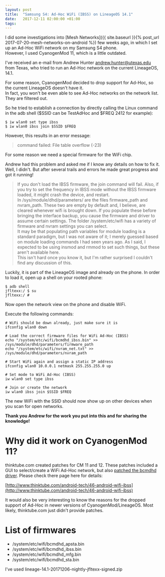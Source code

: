 ```yaml
---
layout: post
title:  "Samsung S4: Ad-Hoc WiFi (IBSS) on LineageOS 14.1"
date:   2017-12-11 02:00:00 +01:00
tags:
---
```


I did some investigations into [Mesh Networks]({{ site.baseurl }}{% post_url 2017-07-20-mesh-networks-on-android %}) few weeks ago, in which I set up an Ad-Hoc WiFi network on my Samsung S4 phone.  
However, I used CyanogenMod 11, which is a little outdated.

I've received an e-mail from Andrew Hunter <andrew.hunter@utexas.edu> from Texas, who tried to run an Ad-Hoc network on the current LineageOS, 14.1.  

For some reason, CyanogenMod decided to drop support for Ad-Hoc, so the current LineageOS doesn't have it.  
In fact, you won't be even able to see Ad-Hoc networks on the network list. They are filtered out.

So he tried to establish a connection by directly calling the Linux command in the adb shell ($SSID can be TestAdHoc and $FREQ 2412 for example):

```
$ iw wlan0 set type ibss
$ iw wlan0 ibss join $SSID $FREQ
```

However, this results in an error message:

> command failed: File table overflow (-23)

For some reason we need a special firmware for the WiFi chip.

Andrew had this problem and asked me if I know any details on how to fix it.  
Well, I didn't. But after several trails and errors he made great progress and got it running!

> If you don't load the IBSS firmware, the join command will fail. Also, if you try to set the frequency in IBSS mode without the IBSS firmware loaded, it might crash the device, and restart.  
In /sys/module/dhd/parameters/ are the files firmware_path and nvram_path. These two are empty by default and, I believe, are cleared whenever wifi is brought down. If you populate these before bringing the interface backup, you cause the firmware and driver to assume certain settings. The folder /system/etc/wifi has a variety of firmware and nvram settings you can select.  
It may be that populating path variables for module loading is a standard paradigm, but I was not aware of it; I merely guessed based on module loading commands I had seen years ago. As I said, I expected to be using insmod and rmmod to set such things, but these aren't available here.  
This isn't hard once you know it, but I'm rather surprised I couldn't find any discussion of this.

Luckily, it is part of the LineageOS image and already on the phone.
In order to load it, open up a shell on your rooted phone:

```
$ adb shell
jfltexx:/ $ su
jfltexx:/ #
```

Now open the network view on the phone and disable WiFi.

Execute the following commands:

```
# WiFi should be down already, just make sure it is
ifconfig wlan0 down

# Load the correct firmware files for WiFi Ad-Hoc (IBSS)
echo "/system/etc/wifi/bcmdhd_ibss.bin" >> /sys/module/dhd/parameters/firmware_path
echo "/system/etc/wifi/nvram_net.txt" >> /sys/module/dhd/parameters/nvram_path

# Start WiFi again and assign a static IP address
ifconfig wlan0 10.0.0.1 netmask 255.255.255.0 up

# Set mode to WiFi Ad-Hoc (IBSS)
iw wlan0 set type ibss

# Join or create the network
iw wlan0 ibss join $SSID $FREQ
```

The new WiFi with the SSID should now show up on other devices when you scan for open networks.

**Thank you Andrew for the work you put into this and for sharing the knowledge!**

# Why did it work on CyanogenMod 11?

thinktube.com created patches for CM 11 and 12.
These patches included a GUI to select/create a WiFi Ad-Hoc network, but also [patched the bcmdhd driver](http://www.thinktube.com/files/android-ibss/patches/kernel-samsung-tuna-0001-bcmdhd-Enable-Ad-Hoc-IBSS-mode.patch).
Please check there page here for details:

[http://www.thinktube.com/android-tech/46-android-wifi-ibss](http://www.thinktube.com/android-tech/46-android-wifi-ibss)

It would also be very interesting to know the reasons for the dropped support of Ad-Hoc in newer versions of CyanogenMod/LineageOS.
Most likely, thinktube.com just didn't provide patches.

# List of firmwares

- /system/etc/wifi/bcmdhd_apsta.bin
- /system/etc/wifi/bcmdhd_ibss.bin
- /system/etc/wifi/bcmdhd_mfg.bin
- /system/etc/wifi/bcmdhd_sta.bin

I've used lineage-14.1-20171206-nightly-jfltexx-signed.zip
